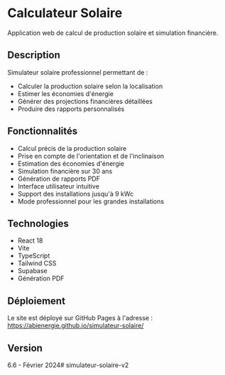 # Calculateur Solaire

Application web de calcul de production solaire et simulation financière.

## Description

Simulateur solaire professionnel permettant de :
- Calculer la production solaire selon la localisation
- Estimer les économies d'énergie
- Générer des projections financières détaillées
- Produire des rapports personnalisés

## Fonctionnalités

- Calcul précis de la production solaire
- Prise en compte de l'orientation et de l'inclinaison
- Estimation des économies d'énergie
- Simulation financière sur 30 ans
- Génération de rapports PDF
- Interface utilisateur intuitive
- Support des installations jusqu'à 9 kWc
- Mode professionnel pour les grandes installations

## Technologies

- React 18
- Vite
- TypeScript
- Tailwind CSS
- Supabase
- Génération PDF

## Déploiement

Le site est déployé sur GitHub Pages à l'adresse : https://abienergie.github.io/simulateur-solaire/

## Version

6.6 - Février 2024# simulateur-solaire-v2
